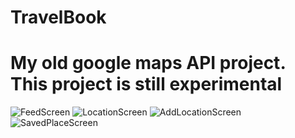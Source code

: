 # TravelBook
# My old google maps API project. This project is still experimental

![FeedScreen](https://github.com/Pax-code/TravelBook/assets/58390807/921d32cf-25fb-410c-ac3a-83b8890355a0)
![LocationScreen](https://github.com/Pax-code/TravelBook/assets/58390807/d94bc37c-d84e-48c0-9ee4-ee09f8120c50)
![AddLocationScreen](https://github.com/Pax-code/TravelBook/assets/58390807/879d0871-0b84-48a7-b13c-adf4ebc70337)
![SavedPlaceScreen](https://github.com/Pax-code/TravelBook/assets/58390807/437686d1-81c6-4421-a484-1dcfb82224b9)

